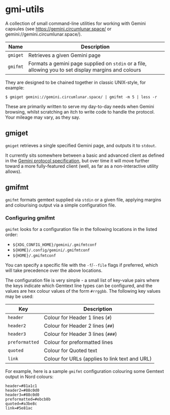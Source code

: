 # gmi-utils

A collection of small command-line utilities for working with Gemini capsules (see https://gemini.circumlunar.space/ or gemini://gemini.circumlunar.space/).

Name|Description
---|---
`gmiget`|Retrieves a given Gemini page
`gmifmt`|Formats a gemini page supplied on `stdin` or a file, allowing you to set display margins and colours

They are designed to be chained together in classic UNIX-style, for example:

```
$ gmiget gemini://gemini.circumlunar.space/ | gmifmt -m 5 | less -r
```

These are primarily written to serve my day-to-day needs when Gemini browsing, whilst scratching an itch to write code to handle the protocol. Your mileage may vary, as they say.

## gmiget
`gmiget` retrieves a single specified Gemini page, and outputs it to `stdout`.

It currently sits somewhere between a basic and advanced client as defined in the [Gemini protocol specification](https://gemini.circumlunar.space/docs/specification.gmi), but over time it will move further toward a more fully-featured client (well, as far as a non-interactive utility allows). 

## gmifmt
`gmifmt` formats gemtext supplied via `stdin` or a given file, applying margins and colourising output via a simple configuration file.

### Configuring gmifmt
`gmifmt` looks for a configuration file in the following locations in the listed order:
* `${XDG_CONFIG_HOME}/gemini/.gmifmtconf`
* `${HOME}/.config/gemini/.gmifmtconf`
* `${HOME}/.gmifmtconf`

You can specify a specific file with the `-f`/`--file` flags if preferred, which will take precedence over the above locations.

The configuration file is very simple - a small list of key-value pairs where the keys indicate which Gemtext line types can be configured, and the values are hex colour values of the form `#rrggbb`. The following key values may be used:

Key|Description
---|---
`header`|Colour for Header 1 lines (`#`)
`header2`|Colour for Header 2 lines (`##`)
`header3`|Colour for Header 3 lines (`###`)
`preformatted`|Colour for preformatted lines
`quoted`|Colour for Quoted text
`link`|Colour for URLs (applies to link text and URL)

For example, here is a sample `gmifmt` configuration colouring some Gemtext output in Nord colours:

```
header=#81a1c1
header2=#88c0d0
header3=#88c0d0
preformatted=#ebcb8b
quoted=#a3be8c
link=#5e81ac
```
